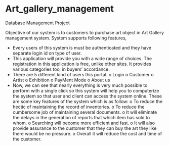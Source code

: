 # Art_gallery_management
Database Management Project

Objective of our system is to customers to purchase art object in Art Gallery
management system. System supports following features,
- Every users of this system is must be authenticated and they have separate login id on
type of user.
- This application will provide you with a wide range of choices. The registration in
this application is free, unlike other sites. It provides various categories too, in buyers’
accordance.
- There are 5 different kind of users this portal.
        o Login
        o Customer
        o Artist
        o Exhibition
        o PayMent Mode
        o About us
- Now, we can see that nearly everything is very much possible to perform with a single
click so this system will help you to computerize the system so that user and client
can access the system online.
 These are some key features of the system which is as follow:
        o To reduce the hectic of maintaining the record of inventories.
        o To reduce the cumbersome job of maintaining several documents.
        o It will eliminate the delays in the generation of reports that which item has
          sold to whom.
        o Searching will become more efficient and fast.
        o It will also provide assurance to the customer that they can buy the art they
          like there would be no pressure.
        o Overall it will reduce the cost and time of the customer.
